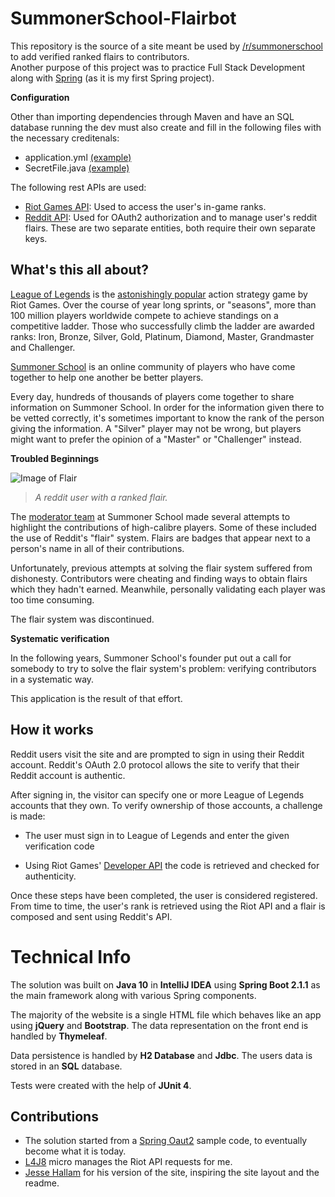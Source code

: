 # SummonerSchool-Flairbot

This repository is the source of a site meant be used by [/r/summonerschool](https://reddit.com/r/summonerschool) to add verified ranked flairs to contributors.  
Another purpose of this project was to practice Full Stack Development along with [Spring](https://spring.io/) (as it is my first Spring project).

**Configuration**

Other than importing dependencies through Maven and have an SQL database running the dev must also create and fill in the following files with the necessary creditenals:  
* application.yml [(example)](https://github.com/thorasine/ssc-flairbot/blob/master/src/main/resources/application.yml.example)  
* SecretFile.java [(example)](https://github.com/thorasine/ssc-flairbot/blob/master/src/main/java/ssc_flairbot/SecretFile.java.example)   

The following rest APIs are used:  
* [Riot Games API](https://developer.riotgames.com/): Used to access the user's in-game ranks.  
* [Reddit API](https://www.reddit.com/dev/api/):      Used for OAuth2 authorization and to manage user's reddit flairs. These are two separate entities, both require their own separate keys.  

## What's this all about?

[League of Legends](https://www.leagueoflegends.com) is the [astonishingly popular](https://www.google.ca/url?sa=t&rct=j&q=&esrc=s&source=web&cd=3&cad=rja&uact=8&ved=0ahUKEwjthcqmzsrLAhVDmYMKHa86CVEQFggmMAI&url=http%3A%2F%2Fwww.forbes.com%2Fsites%2Finsertcoin%2F2014%2F01%2F27%2Friots-league-of-legends-reveals-astonishing-27-million-daily-players-67-million-monthly%2F&usg=AFQjCNHMpPx45j6T40Fs9F6DvhkAP1JUng&sig2=abwf3efOnI3xx15Wvinxzg) action strategy game by Riot Games.
Over the course of year long sprints, or "seasons", more than 100 million players worldwide compete to achieve standings on a competitive ladder.
Those who successfully climb the ladder are awarded ranks: Iron, Bronze, Silver, Gold, Platinum, Diamond, Master, Grandmaster and Challenger.

[Summoner School](https://reddit.com/r/summonerschool) is an online community of players who have come together to help one another be better players.

Every day, hundreds of thousands of players come together to share information on Summoner School. In order for the information given there to be vetted correctly, it's sometimes
important to know the rank of the person giving the information. A "Silver" player may not be wrong, but players might want to prefer the opinion of a "Master" or "Challenger" instead.

**Troubled Beginnings**

![Image of Flair](http://i.imgur.com/k5PDjdg.png)

> *A reddit user with a ranked flair.*

The [moderator team](https://www.reddit.com/r/summonerschool/about/moderators) at Summoner School made several attempts to highlight the contributions of high-calibre players.
Some of these included the use of Reddit's "flair" system. Flairs are badges that appear next to a person's name in all of their contributions.

Unfortunately, previous attempts at solving the flair system suffered from dishonesty. Contributors were cheating and finding ways
to obtain flairs which they hadn't earned. Meanwhile, personally validating each player was too time consuming.

The flair system was discontinued.

**Systematic verification**

In the following years, Summoner School's founder put out a call for somebody to try to solve the flair system's problem: verifying contributors in a systematic way.

This application is the result of that effort.

## How it works

Reddit users visit the site and are prompted to sign in using their Reddit account. Reddit's OAuth 2.0 protocol allows the site to verify that 
their Reddit account is authentic.

After signing in, the visitor can specify one or more League of Legends accounts that they own. To verify ownership of those accounts, a challenge is made:

* The user must sign in to League of Legends and enter the given verification code

* Using Riot Games' [Developer API](https://developer.riotgames.com/) the code is retrieved and checked for authenticity.

Once these steps have been completed, the user is considered registered. From time to time, the user's rank is retrieved using the Riot API and
a flair is composed and sent using Reddit's API.

# Technical Info

The solution was built on **Java 10** in **IntelliJ IDEA** using **Spring Boot 2.1.1** as the main framework along with various Spring components.  

The majority of the website is a single HTML file which behaves like an app using **jQuery** and **Bootstrap**. The data representation on the front end is handled by **Thymeleaf**.  

Data persistence is handled by **H2 Database** and **Jdbc**. The users data is stored in an **SQL** database.  

Tests were created with the help of **JUnit 4**.  

## Contributions

* The solution started from a [Spring Oaut2](https://github.com/vymiyai/spring-oauth2-discord) sample code, to eventually become what it is today.
* [L4J8](https://github.com/domisum/L4J8) micro manages the Riot API requests for me.
* [Jesse Hallam](https://github.com/jessehallam/RedditRankedFlairs) for his version of the site, inspiring the site layout and the readme.

